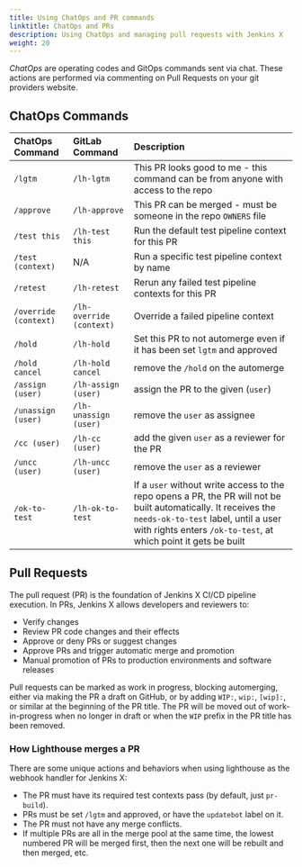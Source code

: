 ```yaml
---
title: Using ChatOps and PR commands
linktitle: ChatOps and PRs
description: Using ChatOps and managing pull requests with Jenkins X
weight: 20
---
```


_ChatOps_ are operating codes and GitOps commands sent via chat.
These actions are performed via commenting on Pull Requests on your git providers website.

## ChatOps Commands

| ChatOps Command | GitLab Command | Description |
|       :---      |       :---     |    :---     |
| `/lgtm` | `/lh-lgtm` | This PR looks good to me - this command can be from anyone with access to the repo |
| `/approve` | `/lh-approve` | This PR can be merged - must be someone in the repo `OWNERS` file |
| `/test this` | `/lh-test this` | Run the default test pipeline context for this PR |
| `/test (context)` | N/A | Run a specific test pipeline context by name |
| `/retest` | `/lh-retest` | Rerun any failed test pipeline contexts for this PR |
| `/override (context)` | `/lh-override (context)` | Override a failed pipeline context |
| `/hold` | `/lh-hold` | Set this PR to not automerge even if it has been set `lgtm` and approved |
| `/hold cancel` | `/lh-hold cancel` | remove the `/hold` on the automerge |
| `/assign (user)` | `/lh-assign (user)` | assign the PR to the given (`user`) |
| `/unassign (user)` |  `/lh-unassign (user)` | remove the `user` as assignee |
| `/cc (user)` |  `/lh-cc (user)` | add the given `user` as a reviewer for the PR |
| `/uncc (user)` |  `/lh-uncc (user)` | remove the `user` as a reviewer |
| `/ok-to-test` |  `/lh-ok-to-test` | If a `user` without write access to the repo opens a PR, the PR will not be built automatically. It receives the `needs-ok-to-test` label, until a user with rights enters `/ok-to-test`, at which point it gets be built |

## Pull Requests

The pull request (PR) is the foundation of Jenkins X CI/CD pipeline execution. 
In PRs, Jenkins X allows developers and reviewers to:

* Verify changes
* Review PR code changes and their effects
* Approve or deny PRs or suggest changes
* Approve PRs and trigger automatic merge and promotion
* Manual promotion of PRs to production environments and software releases

Pull requests can be marked as work in progress, blocking automerging, either via making the PR a draft on GitHub, or by adding `WIP:`, `wip:`, `[wip]:`, or similar at the beginning of the PR title. 
The PR will be moved out of work-in-progress when no longer in draft or when the `WIP` prefix in the PR title has been removed.

### How Lighthouse merges a PR

There are some unique actions and behaviors when using lighthouse as the webhook handler for Jenkins X:

* The PR must have its required test contexts pass (by default, just `pr-build`).
* PRs must be set `/lgtm` and approved, or have the `updatebot` label on it.
* The PR must not have any merge conflicts.
* If multiple PRs are all in the merge pool at the same time, the lowest numbered PR will be merged first, then the next one will be rebuilt and then merged, etc.
